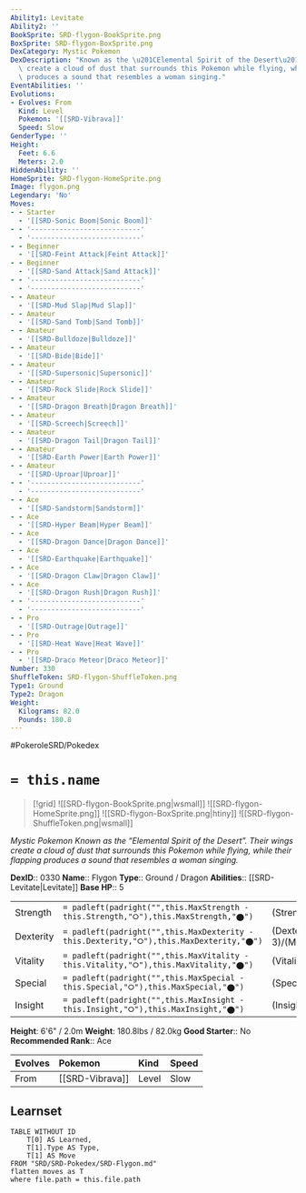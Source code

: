 ```yaml
---
Ability1: Levitate
Ability2: ''
BookSprite: SRD-flygon-BookSprite.png
BoxSprite: SRD-flygon-BoxSprite.png
DexCategory: Mystic Pokemon
DexDescription: "Known as the \u201CElemental Spirit of the Desert\u201D. Their wings\
  \ create a cloud of dust that surrounds this Pokemon while flying, while their flapping\
  \ produces a sound that resembles a woman singing."
EventAbilities: ''
Evolutions:
- Evolves: From
  Kind: Level
  Pokemon: '[[SRD-Vibrava]]'
  Speed: Slow
GenderType: ''
Height:
  Feet: 6.6
  Meters: 2.0
HiddenAbility: ''
HomeSprite: SRD-flygon-HomeSprite.png
Image: flygon.png
Legendary: 'No'
Moves:
- - Starter
  - '[[SRD-Sonic Boom|Sonic Boom]]'
- - '---------------------------'
  - '---------------------------'
- - Beginner
  - '[[SRD-Feint Attack|Feint Attack]]'
- - Beginner
  - '[[SRD-Sand Attack|Sand Attack]]'
- - '---------------------------'
  - '---------------------------'
- - Amateur
  - '[[SRD-Mud Slap|Mud Slap]]'
- - Amateur
  - '[[SRD-Sand Tomb|Sand Tomb]]'
- - Amateur
  - '[[SRD-Bulldoze|Bulldoze]]'
- - Amateur
  - '[[SRD-Bide|Bide]]'
- - Amateur
  - '[[SRD-Supersonic|Supersonic]]'
- - Amateur
  - '[[SRD-Rock Slide|Rock Slide]]'
- - Amateur
  - '[[SRD-Dragon Breath|Dragon Breath]]'
- - Amateur
  - '[[SRD-Screech|Screech]]'
- - Amateur
  - '[[SRD-Dragon Tail|Dragon Tail]]'
- - Amateur
  - '[[SRD-Earth Power|Earth Power]]'
- - Amateur
  - '[[SRD-Uproar|Uproar]]'
- - '---------------------------'
  - '---------------------------'
- - Ace
  - '[[SRD-Sandstorm|Sandstorm]]'
- - Ace
  - '[[SRD-Hyper Beam|Hyper Beam]]'
- - Ace
  - '[[SRD-Dragon Dance|Dragon Dance]]'
- - Ace
  - '[[SRD-Earthquake|Earthquake]]'
- - Ace
  - '[[SRD-Dragon Claw|Dragon Claw]]'
- - Ace
  - '[[SRD-Dragon Rush|Dragon Rush]]'
- - '---------------------------'
  - '---------------------------'
- - Pro
  - '[[SRD-Outrage|Outrage]]'
- - Pro
  - '[[SRD-Heat Wave|Heat Wave]]'
- - Pro
  - '[[SRD-Draco Meteor|Draco Meteor]]'
Number: 330
ShuffleToken: SRD-flygon-ShuffleToken.png
Type1: Ground
Type2: Dragon
Weight:
  Kilograms: 82.0
  Pounds: 180.8
---
```


#PokeroleSRD/Pokedex

# `= this.name`

> [!grid]
> ![[SRD-flygon-BookSprite.png|wsmall]]
> ![[SRD-flygon-HomeSprite.png]]
> ![[SRD-flygon-BoxSprite.png|htiny]]
> ![[SRD-flygon-ShuffleToken.png|wsmall]]


*Mystic Pokemon*
*Known as the “Elemental Spirit of the Desert”. Their wings create a cloud of dust that surrounds this Pokemon while flying, while their flapping produces a sound that resembles a woman singing.*

**DexID**:: 0330
**Name**:: Flygon
**Type**:: Ground / Dragon
**Abilities**:: [[SRD-Levitate|Levitate]]
**Base HP**:: 5

|           |                                                                                        |                                          |
| --------- | -------------------------------------------------------------------------------------- | ---------------------------------------- |
| Strength  | `= padleft(padright("",this.MaxStrength - this.Strength,"⭘"),this.MaxStrength,"⬤")`    | (Strength::3)/(MaxStrength::6)   |
| Dexterity | `= padleft(padright("",this.MaxDexterity - this.Dexterity,"⭘"),this.MaxDexterity,"⬤")` | (Dexterity:: 3)/(MaxDexterity::6) |
| Vitality  | `= padleft(padright("",this.MaxVitality - this.Vitality,"⭘"),this.MaxVitality,"⬤")`    | (Vitality::2)/(MaxVitality::5)   |
| Special   | `= padleft(padright("",this.MaxSpecial - this.Special,"⭘"),this.MaxSpecial,"⬤")`       | (Special::2)/(MaxSpecial::5)     |
| Insight   | `= padleft(padright("",this.MaxInsight - this.Insight,"⭘"),this.MaxInsight,"⬤")`       | (Insight::2)/(MaxInsight::5)     |

**Height**: 6'6" / 2.0m
**Weight**: 180.8lbs / 82.0kg
**Good Starter**:: No
**Recommended Rank**:: Ace

| Evolves   | Pokemon         | Kind   | Speed   |
|:----------|:----------------|:-------|:--------|
| From      | [[SRD-Vibrava]] | Level  | Slow    |

## Learnset

```dataview
TABLE WITHOUT ID
    T[0] AS Learned,
    T[1].Type AS Type,
    T[1] AS Move
FROM "SRD/SRD-Pokedex/SRD-Flygon.md"
flatten moves as T
where file.path = this.file.path
```
